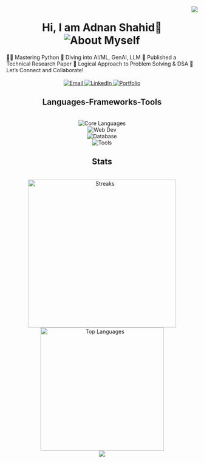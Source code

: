 <img align="right" src="https://visitor-badge.laobi.icu/badge?page_id=logically-nerd.logically-nerd" />
<h1 align="center">
    Hi, I am Adnan Shahid👋
  <br>
    <img src="https://readme-typing-svg.herokuapp.com?font=Fira+Code&size=35&pause=1000&center=true&vCenter=true&random=true&width=400&lines=A+Backend+Developer;An+AI%2FML+Enthusiast;A+Designer" alt="About Myself" />
</h1>

<div>
👨‍💻 Mastering Python
🤖 Diving into AI/ML, GenAI, LLM
📄 Published a Technical Research Paper
🧩 Logical Approach to Problem Solving & DSA
🌟 Let’s Connect and Collaborate!
</div>
<br>
<div align="center">
  <a href="mailto:adnansh2804@gmail.com" title="Email">
    <img src="https://img.shields.io/badge/Gmail-333333?style=for-the-badge&logo=gmail&logoColor=red" alt="Email">
  </a>
  <a href="https://www.linkedin.com/in/logically-nerd/" title="LinkedIn">
    <img src="https://img.shields.io/badge/LinkedIn-0077B5?style=for-the-badge&logo=linkedin&logoColor=white" alt="LinkedIn">
  </a>
  <a href="https://logically-nerd.co/" title="Portfolio">
    <img src="https://img.shields.io/badge/Portfolio-FF5722?style=for-the-badge&logo=todoist&logoColor=white" alt="Portfolio">
  </a>
</div>

<h2 align="center">
  Languages-Frameworks-Tools
</h2>
<br>
<div align="center">
  <img src="https://skillicons.dev/icons?i=java,py,c,cpp" title="Core Languages"><br>
  <img src="https://skillicons.dev/icons?i=html,css,tailwind,js,nodejs" title="Web Dev"><br>
  <img src="https://skillicons.dev/icons?i=mysql,mongodb" title="Database"><br>
  <img src="https://skillicons.dev/icons?i=linux,vscode,git,github,stackoverflow,figma" title="Tools">
</div>

<h2 align="center">Stats</h2>
<br>
<div align=center>
  <img width=390 src="https://github-readme-streak-stats.herokuapp.com/?user=logically-nerd&theme=tokyonight&border_radius=10&size_weight=0.5&count_weight=0.5&exclude_repo=github-readme-stats" alt="Streaks">
  <img width=325 src="https://github-readme-stats.vercel.app/api/top-langs/?username=logically-nerd&layout=compact&langs_count=8&theme=tokyonight&border_radius=10&size_weight=0.5&count_weight=0.5&exclude_repo=github-readme-stats" alt="Top Languages" >
  <br/>
  <img src="https://github-readme-stats.vercel.app/api?username=logically-nerd&show_icons=true&theme=tokyonight">
</div>

